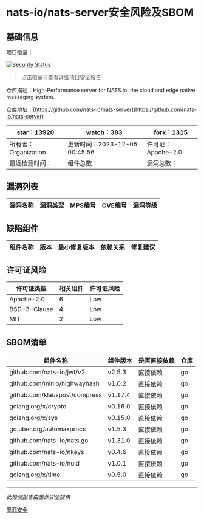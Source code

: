 # nats-io/nats-server安全风险及SBOM

## 基础信息

项目徽章：

[![Security Status](https://www.murphysec.com/platform3/v31/badge/1732104976074756096.svg)](https://www.murphysec.com/console/report/1695499917815345152/1732104976074756096)

> 点击徽章可查看详细项目安全报告

仓库描述：High-Performance server for NATS.io, the cloud and edge native messaging system.

仓库地址：[https://github.com/nats-io/nats-server](https://github.com/nats-io/nats-server)

| star：13920 | watch：383 | fork：1315 |
| ----------- | -------------- | ------------ |
| 所有者：Organization | 更新时间：2023-12-05 00:45:56 | 许可证：Apache-2.0 |
| 最近检测时间： | 组件总数： | 漏洞总数： |




## 漏洞列表

| 漏洞名称 | 漏洞类型 | MPS编号 | CVE编号 | 漏洞等级 |
| ------- | ------ | ------- | ------ | ----- |





## 缺陷组件

| 组件名称 | 版本 | 最小修复版本 | 依赖关系 | 修复建议 |
| -------- | ---- | ------------ | -------- | -------- |





## 许可证风险

| 许可证类型 | 相关组件 | 许可证风险 |
| ---------- | -------- | ---------- |
|Apache-2.0|6|Low|
|BSD-3-Clause|4|Low|
|MIT|2|Low|




## SBOM清单

| 组件名称 | 组件版本 | 是否直接依赖 | 仓库 |
| -------- | -------- | ------------ | ---- |
|github.com/nats-io/jwt/v2|v2.5.3|直接依赖|go|
|github.com/minio/highwayhash|v1.0.2|直接依赖|go|
|github.com/klauspost/compress|v1.17.4|直接依赖|go|
|golang.org/x/crypto|v0.16.0|直接依赖|go|
|golang.org/x/sys|v0.15.0|直接依赖|go|
|go.uber.org/automaxprocs|v1.5.3|直接依赖|go|
|github.com/nats-io/nats.go|v1.31.0|直接依赖|go|
|github.com/nats-io/nkeys|v0.4.6|直接依赖|go|
|github.com/nats-io/nuid|v1.0.1|直接依赖|go|
|golang.org/x/time|v0.5.0|直接依赖|go|


------

*此检测报告由墨菲安全提供*

[墨菲安全](www.murphysec.com)